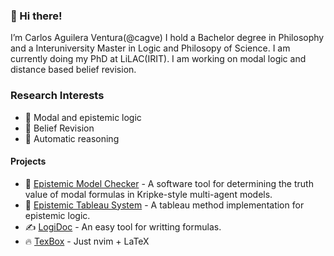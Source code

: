 ### 👋 Hi there!
 I’m Carlos Aguilera Ventura(@cagve) I hold a Bachelor degree in Philosophy and a Interuniversity Master in Logic and Philosopy of Science. I am currently doing my PhD at LiLAC(IRIT). I am working on modal logic and distance based belief revision. 

### Research Interests
 - 📖 Modal and epistemic logic
 - 📖 Belief Revision
 - 📖 Automatic reasoning

#### Projects
- 🌱 [Epistemic Model Checker](https://github.com/cagve/EpistemicModelChecke) - A software tool for determining the truth value of modal formulas in Kripke-style multi-agent models.
- 🌲 [Epistemic Tableau System](https://github.com/cagve/epistemic-tree) - A tableau method implementation for epistemic logic.
- ✍️ [LogiDoc](http://logidoc.es) - An easy tool for writting formulas. 
- 🔥 [TexBox](https://github.com/cagve/texbox) - Just nvim + LaTeX
